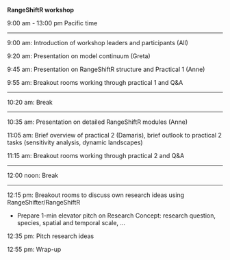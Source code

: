 **RangeShiftR workshop**

9:00 am - 13:00 pm Pacific time

---

9:00 am: Introduction of workshop leaders and participants (All)

9:20 am: Presentation on model continuum (Greta)

9:45 am: Presentation on RangeShiftR structure and Practical 1 (Anne)

9:55 am: Breakout rooms working through practical 1 and Q&A

---

10:20 am: Break

---

10:35 am: Presentation on detailed RangeShiftR modules (Anne)

11:05 am: Brief overview of practical 2 (Damaris), brief outlook to practical 2 tasks (sensitivity analysis, dynamic landscapes)

11:15 am: Breakout rooms working through practical 2 and Q&A

---

12:00 noon: Break

---

12:15 pm: Breakout rooms to discuss own research ideas using RangeShifter/RangeShiftR 
* Prepare 1-min elevator pitch on Research Concept: research question, species, spatial and temporal scale, ...

12:35 pm: Pitch research ideas

12:55 pm: Wrap-up
